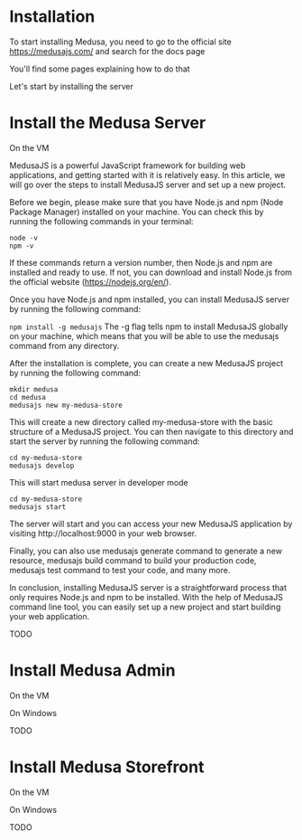 # Installation

To start installing Medusa, you need to go to the official site https://medusajs.com/ and search for the docs page

You'll find some pages explaining how to do that

Let's start by installing the server

# Install the Medusa Server

On the VM

MedusaJS is a powerful JavaScript framework for building web applications, and getting started with it is relatively easy. In this article, we will go over the steps to install MedusaJS server and set up a new project.

Before we begin, please make sure that you have Node.js and npm (Node Package Manager) installed on your machine. You can check this by running the following commands in your terminal:

```
node -v
npm -v
```
If these commands return a version number, then Node.js and npm are installed and ready to use. If not, you can download and install Node.js from the official website (https://nodejs.org/en/).

Once you have Node.js and npm installed, you can install MedusaJS server by running the following command:

```npm install -g medusajs```
The -g flag tells npm to install MedusaJS globally on your machine, which means that you will be able to use the medusajs command from any directory.

After the installation is complete, you can create a new MedusaJS project by running the following command:

```
mkdir medusa
cd medusa
medusajs new my-medusa-store
```
This will create a new directory called my-medusa-store with the basic structure of a MedusaJS project. You can then navigate to this directory and start the server by running the following command:

```
cd my-medusa-store
medusajs develop
```
This will start medusa server in developer mode

```
cd my-medusa-store
medusajs start
```
The server will start and you can access your new MedusaJS application by visiting http://localhost:9000 in your web browser.

Finally, you can also use medusajs generate command to generate a new resource, medusajs build command to build your production code, medusajs test command to test your code, and many more.

In conclusion, installing MedusaJS server is a straightforward process that only requires Node.js and npm to be installed. With the help of MedusaJS command line tool, you can easily set up a new project and start building your web application.

TODO

# Install Medusa Admin

On the VM

On Windows

TODO

# Install Medusa Storefront

On the VM

On Windows

TODO

